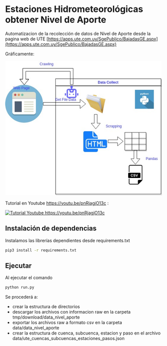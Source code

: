 # Estaciones Hidrometeorológicas obtener Nivel de Aporte
Automatizacion de la recolección de datos de Nivel de Aporte desde la pagina web de UTE [https://apps.ute.com.uy/SgePublico/BajadasGE.aspx](https://apps.ute.com.uy/SgePublico/BajadasGE.aspx)



Gráficamente:

![ValidacionProductosSatelitales](assets/img/ValidacionProductosSatelitales-Page-3.jpg "Diagrama del proceso.")

Tutorial en Youtube https://youtu.be/pnRjagjO13c :

[![Tutorial Youtube https://youtu.be/pnRjagjO13c ](https://img.youtube.com/vi/pnRjagjO13c/0.jpg)](https://www.youtube.com/watch?v=pnRjagjO13c)



## Instalación de dependencias
Instalamos las librerías dependientes desde requirements.txt

```bash
pip3 install -r requirements.txt
```

## Ejecutar
Al ejecutar el comando

```bash
python run.py
```
Se procederá a:
- crear la estructura de directorios
- descargar los archivos con informacion raw en la carpeta  tmp/download/data_nivel_aporte
- exportar los archivos raw a formato csv en la carpeta data/data_nivel_aporte
- crear la estructura de cuenca, subcuenca, estacion y paso en el archivo data/ute_cuencas_subcuencas_estaciones_pasos.json


 
